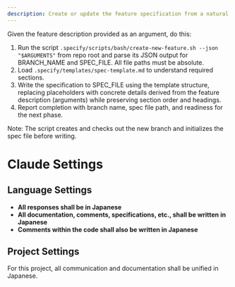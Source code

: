 ```yaml
---
description: Create or update the feature specification from a natural language feature description.
---
```


Given the feature description provided as an argument, do this:

1. Run the script `.specify/scripts/bash/create-new-feature.sh --json "$ARGUMENTS"` from repo root and parse its JSON output for BRANCH_NAME and SPEC_FILE. All file paths must be absolute.
2. Load `.specify/templates/spec-template.md` to understand required sections.
3. Write the specification to SPEC_FILE using the template structure, replacing placeholders with concrete details derived from the feature description (arguments) while preserving section order and headings.
4. Report completion with branch name, spec file path, and readiness for the next phase.

Note: The script creates and checks out the new branch and initializes the spec file before writing.

# Claude Settings

## Language Settings
- **All responses shall be in Japanese**
- **All documentation, comments, specifications, etc., shall be written in Japanese**
- **Comments within the code shall also be written in Japanese**

## Project Settings
For this project, all communication and documentation shall be unified in Japanese.
